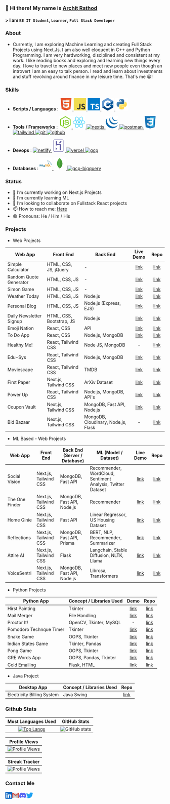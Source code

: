 ### 👋 Hi there! My name is [Archit Rathod](https://www.architrathod.codes/)

#### > I am `BE IT Student`, `Learner`, `Full Stack Developer`

<!-- poster -->
<!--
![I am TE IT Student, Learner, Web Developer](https://github.com/Archit1706/Archit1706/blob/main/Poster%20Archit%20Rathod.png)
-->

### About

- Currently, I am exploring Machine Learning and creating Full Stack Projects using Next.Js. I am also well eloquent in C++ and Python Programming.
I am very hardworking, disciplined and consistent at my work. I like reading books and exploring and learning new things every day.
I love to travel to new places and meet new people even though an introvert I am an easy to talk person. I read and learn about investments and stuff revolving around finance in my leisure time. That's me 😀!

### Skills

-   **Scripts / Languages** : <a href="https://www.w3.org/html/" target="_blank" rel="noreferrer">
    <img
            src="https://raw.githubusercontent.com/devicons/devicon/master/icons/html5/html5-original.svg"
            alt="html5"
            width="40"
            height="40"
        />
    </a> <a href="https://developer.mozilla.org/en-US/docs/Web/JavaScript" target="_blank" rel="noreferrer">
    <img
              src="https://raw.githubusercontent.com/devicons/devicon/master/icons/javascript/javascript-original.svg"
              alt="javascript"
              width="40"
              height="40"
          />
    </a> <a href="https://www.typescriptlang.org/" target="_blank" rel="noreferrer">
    <img
              src="https://raw.githubusercontent.com/devicons/devicon/master/icons/typescript/typescript-original.svg"
              alt="typescript"
              width="40"
              height="40"
          />
    </a> <a href="https://www.w3schools.com/cpp/" target="_blank" rel="noreferrer">
    <img
              src="https://raw.githubusercontent.com/devicons/devicon/master/icons/cplusplus/cplusplus-original.svg"
              alt="cplusplus"
              width="40"
              height="40"
          />
    </a> <a href="https://www.python.org/" target="_blank" rel="noreferrer">
    <img
              src="https://raw.githubusercontent.com/devicons/devicon/master/icons/python/python-original.svg"
              alt="python"
              width="40"
              height="40"
          />
    </a>

-   **Tools / Frameworks** : <a href="https://nodejs.org/en" target="_blank" rel="noreferrer">
    <img
            src="https://raw.githubusercontent.com/devicons/devicon/master/icons/nodejs/nodejs-original.svg"
            alt="nodejs"
            width="40"
            height="40"
          />
    </a> <a href="https://reactjs.org/" target="_blank" rel="noreferrer">
    <img
            src="https://raw.githubusercontent.com/devicons/devicon/master/icons/react/react-original.svg"
            alt="react"
            width="40"
            height="40"
        />
    </a> <a href="https://nextjs.org/" target="_blank" rel="noreferrer">
    <img
            src="https://media.trustradius.com/product-logos/ZP/8H/WIK1JS3WX1T6-180x180.PNG"
            alt="nextjs"
            width="40"
            height="40"
            style="background-color: 'white'; padding: '2px'"
    />
    </a> <a href="https://jquery.com/" target="_blank" rel="noreferrer">
    <img
            src="https://raw.githubusercontent.com/devicons/devicon/master/icons/jquery/jquery-original.svg"
            alt="jQuery"
            width="40"
            height="40"
        />
    </a> <a href="https://postman.com" target="_blank" rel="noreferrer">
    <img
            src="https://www.vectorlogo.zone/logos/getpostman/getpostman-icon.svg"
            alt="postman"
            width="40"
            height="40"
        />
    </a> <a href="https://www.w3schools.com/css/" target="_blank" rel="noreferrer">
    <img
            src="https://raw.githubusercontent.com/devicons/devicon/master/icons/css3/css3-original.svg"
            alt="css3"
            width="40"
            height="40"
        />
    </a> <a href="https://tailwindcss.com/" target="_blank" rel="noreferrer">
    <img
            src="https://www.vectorlogo.zone/logos/tailwindcss/tailwindcss-icon.svg"
            alt="tailwind"
            width="40"
            height="40"
        />
    </a> <a href="https://git-scm.com/" target="_blank" rel="noreferrer">
    <img
            src="https://www.vectorlogo.zone/logos/git-scm/git-scm-icon.svg"
            alt="git"
            width="40"
            height="40"
        />
    </a> <a href="https://github.com/Archit1706" target="_blank" rel="noreferrer">
    <img
            src="https://github.githubassets.com/images/modules/logos_page/GitHub-Mark.png"
            alt="github"
            width="40"
            height="40"
            style="background-color: 'white'; padding: '2px'"
        />
    </a>

-   **Devops** : <a href="https://www.mongodb.com/" target="_blank" rel="noreferrer">
    <img
            src="https://seeklogo.com/images/N/netlify-logo-758722CDF4-seeklogo.com.png"
            alt="netlify"
            width="40"
            height="40"
        />
    </a> <a href="https://www.heroku.com/" target="_blank" rel="noreferrer">
    <img
            src="https://raw.githubusercontent.com/devicons/devicon/master/icons/heroku/heroku-original.svg"
            alt="heroku"
            width="40"
            height="40"
        />
    </a> <a href="https://vercel.com/" target="_blank" rel="noreferrer">
    <img
            src="https://assets.vercel.com/image/upload/front/favicon/vercel/180x180.png"
            alt="vercel"
            width="40"
            height="40"
        />
    </a> <a href="https://cloud.google.com" target="_blank" rel="noreferrer">
    <img
            src="https://www.vectorlogo.zone/logos/google_cloud/google_cloud-icon.svg"
            alt="gcp"
            width="40"
            height="40"
        />
    </a>

-   **Databases** : <a href="https://www.mysql.com/" target="_blank" rel="noreferrer">
    <img
            src="https://raw.githubusercontent.com/devicons/devicon/master/icons/mysql/mysql-original-wordmark.svg"
            alt="mysql"
            width="40"
            height="40"
        />
    </a> <a href="https://www.mongodb.com/" target="_blank" rel="noreferrer">
    <img
            src="https://raw.githubusercontent.com/devicons/devicon/master/icons/mongodb/mongodb-original.svg"
            alt="mongodb"
            width="40"
            height="40"
        />
    </a> <a href="https://cloud.google.com/bigquery" target="_blank" rel="noreferrer">
    <img
            src="https://www.vectorlogo.zone/logos/google_bigquery/google_bigquery-icon.svg"
            alt="gcp-bigquery"
            width="40"
            height="40"
        />
    </a>

### Status

-   🔭 I’m currently working on Next.js Projects
-   🌱 I’m currently learning ML
-   👯 I’m looking to collaborate on Fullstack React projects
-   📫 How to reach me: [Here](https://www.architrathod.codes/#contact)
-   😄 Pronouns: He / Him / His

### Projects

- Web Projects

| Web App                 | Front End                | Back End                            |                          Live Demo                           |                                  Repo                                   |
| ----------------------- | ------------------------ | ----------------------------------- | :----------------------------------------------------------: | :---------------------------------------------------------------------: |
| Simple Calculator       | HTML, CSS, JS, jQuery    | -                                   |   [link](https://archit1706.github.io/Simple-Calculator/)    |         [link](https://github.com/Archit1706/Simple-Calculator)         |
| Random Quote Generator  | HTML, CSS, JS            | -                                   | [link](https://archit1706.github.io/Random-Quote-Generator/) |      [link](https://github.com/Archit1706/Random-Quote-Generator)       |
| Simon Game              | HTML, CSS, JS            | -                                   |     [link](https://archit1706.github.io/The-Simon-Game/)     |          [link](https://github.com/Archit1706/The-Simon-Game)           |
| Weather Today           | HTML, CSS, JS            | Node.js                             |     [link](https://weather-today.architrathod1.repl.co/)     |           [link](https://github.com/Archit1706/Weather-Today)           |
| Personal Blog           | HTML, CSS, JS            | Node.js (Express, EJS)              |     [link](https://personal-blog.architrathod1.repl.co/)     |           [link](https://github.com/Archit1706/Personal-Blog)           |
| Daily Newsletter Signup | HTML, CSS, Bootstrap, JS | Node.js                             |      [link](https://salty-hollows-02401.herokuapp.com/)      |      [link](https://github.com/Archit1706/Daily-Newsletter-Signup)      |
| Emoji Nation            | React, CSS               | API                                 |          [link](https://emoji-nation.netlify.app/)           |           [link](https://github.com/Archit1706/Emoji-Nation)            |
| To Do App               | React, CSS               | Node.js, MongoDB                    |     [link](https://calm-profiterole-70f2a5.netlify.app/)     |             [link](https://github.com/Archit1706/Todo-App)              |
| Healthy Me!             | React, Tailwind CSS      | Node JS, MongoDB                    |                              -                               | [link](https://github.com/Archit1706/Codeissance_22_Keyboard-Interrupt) |
| Edu-Sys                 | React, Tailwind CSS      | Node.js, MongoDB                    |           [link](https://edusys-tsec.vercel.app/)            |          [link](https://github.com/Archit1706/EduSys-Frontend)          |
| Moviescape              | React, Tailwind CSS      | TMDB                                |           [link](https://moviescape.netlify.app/)            |             [link](https://github.com/Archit1706/Movie-App)             |
| First Paper             | Next.js, Tailwind CSS    | ArXiv Dataset                       |           [link](https://first-paper.vercel.app/)            |            [link](https://github.com/Archit1706/First-Paper)            |
| Power Up                | React, Tailwind CSS      | Node.js, MongoDB, API's             |           [link](https://powerup.sidd065.repl.co/)           |              [link](https://github.com/Archit1706/PowerUp)              |
| Coupon Vault            | Next.js, Tailwind CSS    | MongoDB, Fast API, Node.js          |           [link](https://coupon-vault.vercel.app/)           |           [link](https://github.com/Archit1706/Coupon-Vault)            |
| Bid Bazaar              | Next.js, Tailwind CSS    | MongoDB, Cloudinary, Node.js, Flask |                              -                               |          [link](https://github.com/Archit1706/TIAA-Hackathon)           |

- ML Based - Web Projects

| Web App        | Front End             | Back End (Server / Database) | ML (Model / Dataset)                                        |                     Live Demo                     |                              Repo                               |
| -------------- | --------------------- | ---------------------------- | ----------------------------------------------------------- | :-----------------------------------------------: | :-------------------------------------------------------------: |
| Social Vision  | Next.js, Tailwind CSS | MongoDB, Fast API            | Recommender, WordCloud, Sentiment Analysis, Twitter Dataset | [link](https://network-analysis-weld.vercel.app/) |       [link](https://github.com/Archit1706/SocialVision)        |
| The One Finder | Next.js, Tailwind CSS | MongoDB, Fast API, Node.js   | Recommender                                                 |    [link](https://the-one-finder.vercel.app/)     |      [link](https://github.com/Archit1706/The-One-Finder)       |
| Home Ginie     | Next.js, Tailwind CSS | Fast API                     | Linear Regressor, US Housing Dataset                        |      [link](https://home-ginie.vercel.app/)       |        [link](https://github.com/Archit1706/Home-Ginie)         |
| Reflections    | Next.js, Tailwind CSS | MongoDB, Fast API, Prisma    | BERT, NLP, Recommender, Summarizer                          |   [link](https://reflections-blog.vercel.app/)    |     [link](https://github.com/Archit1706/Reflections-Blogs)     |
| Attire AI      | Next.js, Tailwind CSS | Flask                        | Langchain, Stable Diffusion, NLTK, Llama                    |       [link](https://attire-ai.vercel.app/)       | [link](https://github.com/Archit1706/Attire-AI) |
| VoiceSentri    | Next.js, Tailwind CSS | MongoDB, Fast API, Node.js   | Librosa, Transformers                                       |     [link](https://voice-sentri.vercel.app/)      |        [link](https://github.com/Archit1706/VoiceSentri)        |


- Python Projects

| Python App              | Concept / Libraries Used |                                Demo                                |                                  Repo                                  |
| ----------------------- | ------------------------ | :----------------------------------------------------------------: | :--------------------------------------------------------------------: |
| Hirst Painting          | Tkinter                  |      [link](https://replit.com/@ArchitRathod1/Hirst-Painting)      |          [link](https://github.com/Archit1706/Hirst-Painting)          |
| Mail Merger             | File Handling            |                              [link]()                              |           [link](https://github.com/Archit1706/Mail-Merger)            |
| Proctor It!             | OpenCV, Tkinter, MySQL   |                                 -                                  | [link](https://github.com/Archit1706/PROCTOR_IT-A-Virtual-Invigilator) |
| Pomodoro Technque Timer | Tkinter                  | [link](https://replit.com/@ArchitRathod1/Pomodoro-Technique-Timer) |     [link](https://github.com/Archit1706/Pomodoro-Technique-Timer)     |
| Snake Game              | OOPS, Tkinter            |        [link](https://replit.com/@ArchitRathod1/Snake-Game)        |            [link](https://github.com/Archit1706/SnakeGame)             |
| Indian States Game      | Tkinter, Pandas          |    [link](https://replit.com/@ArchitRathod1/India-States-Game)     |        [link](https://github.com/Archit1706/India-States-Game)         |
| Pong Game               | OOPS, Tkinter            |        [link](https://replit.com/@ArchitRathod1/Pong-Game)         |            [link](https://github.com/Archit1706/Pong-Game)             |
| GRE Words App           | OOPS, Pandas, Tkinter    |    [link](https://replit.com/@ArchitRathod1/GRE-Words-Practice)    |        [link](https://github.com/Archit1706/GRE-Words-Practice)        |
| Cold Emailing           | Flask, HTML              |        [link](https://cold-emailing.architrathod1.repl.co/)        |          [link](https://github.com/Archit1706/Cold-Emailing)           |

- Java Project

| Desktop App                | Concept / Libraries Used |                                        Repo                                        |
| -------------------------- | ------------------------ | :--------------------------------------------------------------------------------: |
| Electricity Billing System | Java Swing               | [link](https://github.com/Archit1706/Electricity-Billing-System-Mini-Project-Sem3) |

### Github Stats

|                                                              Most Languages Used                                                              |                                          GitHub Stats                                           |
| :-------------------------------------------------------------------------------------------------------------------------------------------: | :---------------------------------------------------------------------------------------------: |
| [![Top Langs](https://github-readme-stats.vercel.app/api/top-langs/?username=Archit1706)](https://github.com/anuraghazra/github-readme-stats) | ![GitHub stats](https://github-readme-stats.vercel.app/api?username=Archit1706&show_icons=true) |

|                          Profile Views                           |
| :--------------------------------------------------------------: |
| ![Profile Views](https://komarev.com/ghpvc/?username=Archit1706) |

|                                                   Streak Tracker                                                    |
| :-----------------------------------------------------------------------------------------------------------------: |
| ![Profile Views](https://github-readme-streak-stats.herokuapp.com/?user=Archit1706&theme=radical&hide_border=false) |

<!--
|                                                          Profile Trophies                                                           |
| :---------------------------------------------------------------------------------------------------------------------------------: |
| ![Profile Views](https://github-profile-trophy.vercel.app/?username=Archit1706&theme=discord&no-frame=false&no-bg=false&margin-w=4) |

|                                  Random Developer Quotes                                  |
| :---------------------------------------------------------------------------------------: |
| ![Profile Views](https://quotes-github-readme.vercel.app/api?type=horizontal&theme=merko) |

-->

### Contact Me

<!-- <a href="https://www.instagram.com/">
  <img align="left" alt="Archit's Instagram" width="22px" src="https://raw.githubusercontent.com/hussainweb/hussainweb/main/icons/instagram.png" />
</a> -->
<a href="https://www.linkedin.com/in/archit-rathod">
  <img align="left" alt="Archit's LinkedIN" width="22px" src="assets/linkedin.svg" />
</a>
<a href="mailto:architrathod77@gmail.com">
  <img align="left" alt="Archit's Mail" width="22px" src="assets/mail.svg" />
</a>
<a href="https://discordapp.com/users/795287895681925151/">
  <img align="left" alt="Archit's Discord" width="22px" src="assets/discord.svg" />
</a>
<a href="https://twitter.com/ArchitRathod_17">
  <img align="left" alt="Archit Rathod | Twitter" width="22px" src="assets/twitter.svg" />
</a>
